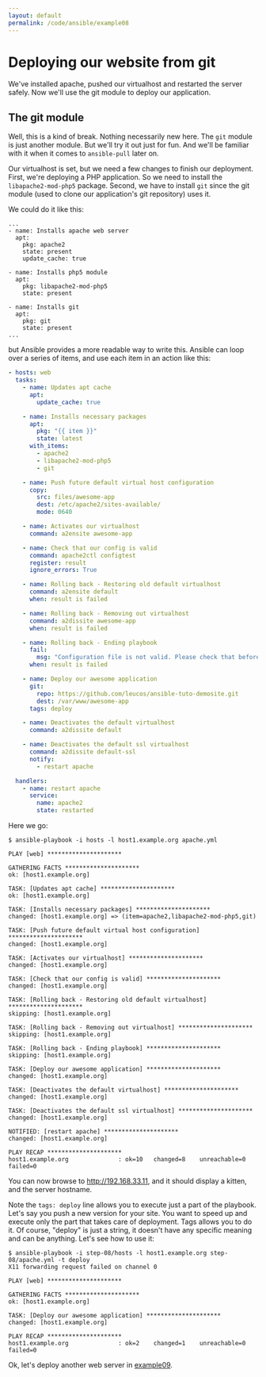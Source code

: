 ```yaml
---
layout: default
permalink: /code/ansible/example08
---
```


# Deploying our website from git

We've installed apache, pushed our virtualhost and restarted the server safely.
Now we'll use the git module to deploy our application.

## The git module

Well, this is a kind of break. Nothing necessarily new here. The `git` module is
just another module. But we'll try it out just for fun. And we'll be familiar with
it when it comes to `ansible-pull` later on.

Our virtualhost is set, but we need a few changes to finish our deployment.
First, we're deploying a PHP application. So we need to install the
`libapache2-mod-php5` package. Second, we have to install `git` since the
git module (used to clone our application's git repository) uses it.

We could do it like this:

```
...
- name: Installs apache web server
  apt:
    pkg: apache2
    state: present
    update_cache: true

- name: Installs php5 module
  apt:
    pkg: libapache2-mod-php5
    state: present

- name: Installs git
  apt:
    pkg: git
    state: present
...
```

but Ansible provides a more readable way to write this.
Ansible can loop over a series of items, and use each item in an action like this:


```yaml
- hosts: web
  tasks:
    - name: Updates apt cache
      apt:
        update_cache: true

    - name: Installs necessary packages
      apt:
        pkg: "{{ item }}"
        state: latest
      with_items:
        - apache2
        - libapache2-mod-php5
        - git

    - name: Push future default virtual host configuration
      copy:
        src: files/awesome-app
        dest: /etc/apache2/sites-available/
        mode: 0640

    - name: Activates our virtualhost
      command: a2ensite awesome-app

    - name: Check that our config is valid
      command: apache2ctl configtest
      register: result
      ignore_errors: True

    - name: Rolling back - Restoring old default virtualhost
      command: a2ensite default
      when: result is failed

    - name: Rolling back - Removing out virtualhost
      command: a2dissite awesome-app
      when: result is failed

    - name: Rolling back - Ending playbook
      fail:
        msg: "Configuration file is not valid. Please check that before re-running the playbook."
      when: result is failed

    - name: Deploy our awesome application
      git:
        repo: https://github.com/leucos/ansible-tuto-demosite.git
        dest: /var/www/awesome-app
      tags: deploy

    - name: Deactivates the default virtualhost
      command: a2dissite default

    - name: Deactivates the default ssl virtualhost
      command: a2dissite default-ssl
      notify:
        - restart apache

  handlers:
    - name: restart apache
      service:
        name: apache2
        state: restarted
```


Here we go:

```
$ ansible-playbook -i hosts -l host1.example.org apache.yml

PLAY [web] *********************

GATHERING FACTS *********************
ok: [host1.example.org]

TASK: [Updates apt cache] *********************
ok: [host1.example.org]

TASK: [Installs necessary packages] *********************
changed: [host1.example.org] => (item=apache2,libapache2-mod-php5,git)

TASK: [Push future default virtual host configuration] *********************
changed: [host1.example.org]

TASK: [Activates our virtualhost] *********************
changed: [host1.example.org]

TASK: [Check that our config is valid] *********************
changed: [host1.example.org]

TASK: [Rolling back - Restoring old default virtualhost] *********************
skipping: [host1.example.org]

TASK: [Rolling back - Removing out virtualhost] *********************
skipping: [host1.example.org]

TASK: [Rolling back - Ending playbook] *********************
skipping: [host1.example.org]

TASK: [Deploy our awesome application] *********************
changed: [host1.example.org]

TASK: [Deactivates the default virtualhost] *********************
changed: [host1.example.org]

TASK: [Deactivates the default ssl virtualhost] *********************
changed: [host1.example.org]

NOTIFIED: [restart apache] *********************
changed: [host1.example.org]

PLAY RECAP *********************
host1.example.org              : ok=10   changed=8    unreachable=0    failed=0    
```

You can now browse to http://192.168.33.11, and it should display a kitten, and the server hostname.

Note the `tags: deploy` line allows you to execute just a part of the playbook.
Let's say you push a new version for your site.
You want to speed up and execute only the part that takes care of deployment.
Tags allows you to do it.
Of course, "deploy" is just a string, it doesn't have any specific meaning and can be anything.
Let's see how to use it:

```
$ ansible-playbook -i step-08/hosts -l host1.example.org step-08/apache.yml -t deploy
X11 forwarding request failed on channel 0

PLAY [web] *********************

GATHERING FACTS *********************
ok: [host1.example.org]

TASK: [Deploy our awesome application] *********************
changed: [host1.example.org]

PLAY RECAP *********************
host1.example.org              : ok=2    changed=1    unreachable=0    failed=0    
```

Ok, let's deploy another web server in [example09](../example09).
